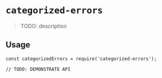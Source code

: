 # `categorized-errors`

> TODO: description

## Usage

```
const categorizedErrors = require('categorized-errors');

// TODO: DEMONSTRATE API
```
